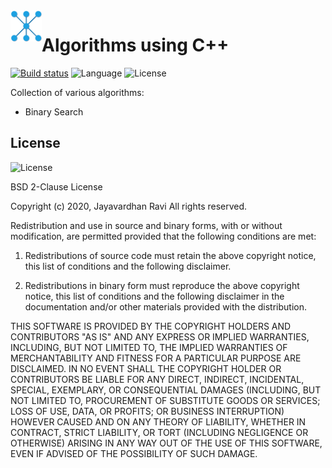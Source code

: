 <img align="left" width="50" height="50" src="https://github.com/jayavardhanravi/DesignPatterns/blob/master/Images/logo.jpeg"> 

# Algorithms using C++


[![Build status](https://ci.appveyor.com/api/projects/status/r38e6eckwxtls3rl?svg=true)](https://ci.appveyor.com/project/jayavardhanravi/algorithms)
![Language](https://img.shields.io/badge/language-C++-Blue)
![License](https://img.shields.io/badge/license-BSD2Clause-Green)

Collection of various algorithms:

- Binary Search


## License
![License](https://img.shields.io/badge/license-BSD2Clause-Green)

BSD 2-Clause License

Copyright (c) 2020, Jayavardhan Ravi
All rights reserved.

Redistribution and use in source and binary forms, with or without
modification, are permitted provided that the following conditions are met:

1. Redistributions of source code must retain the above copyright notice, this
   list of conditions and the following disclaimer.

2. Redistributions in binary form must reproduce the above copyright notice,
   this list of conditions and the following disclaimer in the documentation
   and/or other materials provided with the distribution.

THIS SOFTWARE IS PROVIDED BY THE COPYRIGHT HOLDERS AND CONTRIBUTORS "AS IS"
AND ANY EXPRESS OR IMPLIED WARRANTIES, INCLUDING, BUT NOT LIMITED TO, THE
IMPLIED WARRANTIES OF MERCHANTABILITY AND FITNESS FOR A PARTICULAR PURPOSE ARE
DISCLAIMED. IN NO EVENT SHALL THE COPYRIGHT HOLDER OR CONTRIBUTORS BE LIABLE
FOR ANY DIRECT, INDIRECT, INCIDENTAL, SPECIAL, EXEMPLARY, OR CONSEQUENTIAL
DAMAGES (INCLUDING, BUT NOT LIMITED TO, PROCUREMENT OF SUBSTITUTE GOODS OR
SERVICES; LOSS OF USE, DATA, OR PROFITS; OR BUSINESS INTERRUPTION) HOWEVER
CAUSED AND ON ANY THEORY OF LIABILITY, WHETHER IN CONTRACT, STRICT LIABILITY,
OR TORT (INCLUDING NEGLIGENCE OR OTHERWISE) ARISING IN ANY WAY OUT OF THE USE
OF THIS SOFTWARE, EVEN IF ADVISED OF THE POSSIBILITY OF SUCH DAMAGE.
